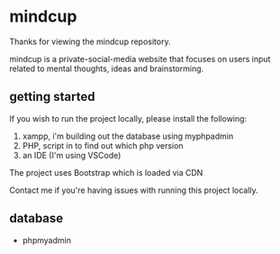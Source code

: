 # mindcup

Thanks for viewing the mindcup repository.

mindcup is a private-social-media website that focuses on users input related to mental thoughts, ideas and brainstorming.

## getting started
If you wish to run the project locally, please install the following:

1. xampp, i'm building out the database using myphpadmin
2. PHP, script in <?php echo phpversion() ?> to find out which php version
3. an IDE (I'm using VSCode)

The project uses Bootstrap which is loaded via CDN

Contact me if you're having issues with running this project locally.

## database

- phpmyadmin
